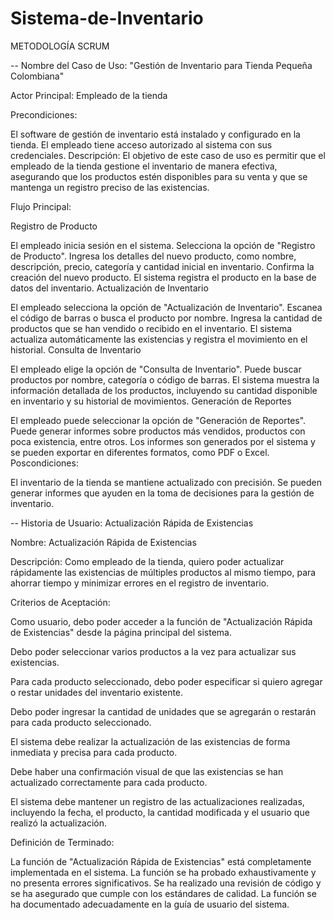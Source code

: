 # Sistema-de-Inventario
METODOLOGÍA SCRUM

-- Nombre del Caso de Uso: "Gestión de Inventario para Tienda Pequeña Colombiana"

Actor Principal: Empleado de la tienda

Precondiciones:

El software de gestión de inventario está instalado y configurado en la tienda.
El empleado tiene acceso autorizado al sistema con sus credenciales.
Descripción:
El objetivo de este caso de uso es permitir que el empleado de la tienda gestione el inventario de manera efectiva, asegurando que los productos estén disponibles para su venta y que se mantenga un registro preciso de las existencias.

Flujo Principal:

Registro de Producto

El empleado inicia sesión en el sistema.
Selecciona la opción de "Registro de Producto".
Ingresa los detalles del nuevo producto, como nombre, descripción, precio, categoría y cantidad inicial en inventario.
Confirma la creación del nuevo producto.
El sistema registra el producto en la base de datos del inventario.
Actualización de Inventario

El empleado selecciona la opción de "Actualización de Inventario".
Escanea el código de barras o busca el producto por nombre.
Ingresa la cantidad de productos que se han vendido o recibido en el inventario.
El sistema actualiza automáticamente las existencias y registra el movimiento en el historial.
Consulta de Inventario

El empleado elige la opción de "Consulta de Inventario".
Puede buscar productos por nombre, categoría o código de barras.
El sistema muestra la información detallada de los productos, incluyendo su cantidad disponible en inventario y su historial de movimientos.
Generación de Reportes

El empleado puede seleccionar la opción de "Generación de Reportes".
Puede generar informes sobre productos más vendidos, productos con poca existencia, entre otros.
Los informes son generados por el sistema y se pueden exportar en diferentes formatos, como PDF o Excel.
Poscondiciones:

El inventario de la tienda se mantiene actualizado con precisión.
Se pueden generar informes que ayuden en la toma de decisiones para la gestión de inventario.

-- Historia de Usuario: Actualización Rápida de Existencias

Nombre: Actualización Rápida de Existencias

Descripción:
Como empleado de la tienda, quiero poder actualizar rápidamente las existencias de múltiples productos al mismo tiempo, para ahorrar tiempo y minimizar errores en el registro de inventario.

Criterios de Aceptación:

Como usuario, debo poder acceder a la función de "Actualización Rápida de Existencias" desde la página principal del sistema.

Debo poder seleccionar varios productos a la vez para actualizar sus existencias.

Para cada producto seleccionado, debo poder especificar si quiero agregar o restar unidades del inventario existente.

Debo poder ingresar la cantidad de unidades que se agregarán o restarán para cada producto seleccionado.

El sistema debe realizar la actualización de las existencias de forma inmediata y precisa para cada producto.

Debe haber una confirmación visual de que las existencias se han actualizado correctamente para cada producto.

El sistema debe mantener un registro de las actualizaciones realizadas, incluyendo la fecha, el producto, la cantidad modificada y el usuario que realizó la actualización.

Definición de Terminado:

La función de "Actualización Rápida de Existencias" está completamente implementada en el sistema.
La función se ha probado exhaustivamente y no presenta errores significativos.
Se ha realizado una revisión de código y se ha asegurado que cumple con los estándares de calidad.
La función se ha documentado adecuadamente en la guía de usuario del sistema.
